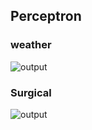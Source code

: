 ## Perceptron
### weather
![output](https://github.com/kiyakeynia8/pylearn-7/assets/118113533/ccf00eaf-9a67-4cb1-aa94-3404f11c8fd7)
### Surgical
![output](https://github.com/kiyakeynia8/pylearn-7/assets/118113533/97760089-893d-4fdb-9811-026c9da1fec6)
